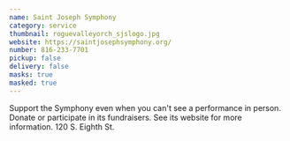 ```yaml
---
name: Saint Joseph Symphony
category: service
thumbnail: roguevalleyorch_sjslogo.jpg
website: https://saintjosephsymphony.org/
number: 816-233-7701
pickup: false
delivery: false
masks: true
masked: true
---
```

Support the Symphony even when you can't see a performance in person. Donate or participate in its fundraisers. See its website for more information. 120 S. Eighth St.